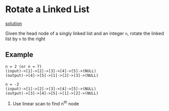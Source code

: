 # Rotate a Linked List
[solution](solution.md)

Given the head node of a singly linked list and an integer `n`, rotate the linked list
by `n` to the right

## Example
```
n = 2 (or n = 7)
(input)->[1]->[2]->[3]->[4]->[5]->(NULL)
(output)->[4]->[5]->[1]->[2]->[3]->(NULL)
```

```
n = -2
(input)->[1]->[2]->[3]->[4]->[5]->(NULL)
(output)->[3]->[4]->[5]->[1]->[2]->(NULL)
```


1. Use linear scan to find n<sup>th</sup> node


